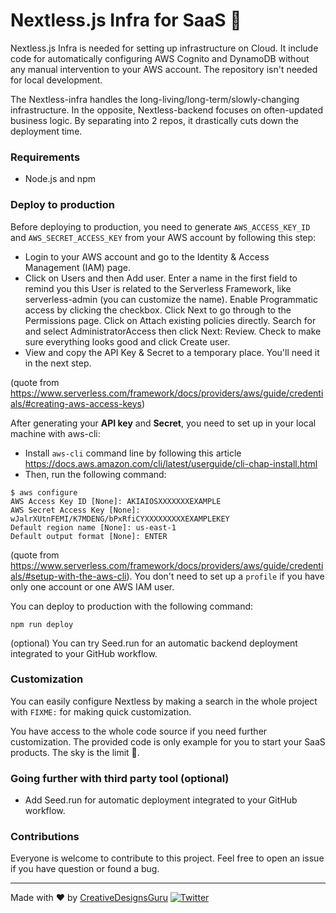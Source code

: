 # Nextless.js Infra for SaaS 🚀

Nextless.js Infra is needed for setting up infrastructure on Cloud. It include code for automatically configuring AWS Cognito and DynamoDB without any manual intervention to your AWS account. The repository isn't needed for local development.

The Nextless-infra handles the long-living/long-term/slowly-changing infrastructure. In the opposite, Nextless-backend focuses on often-updated business logic. By separating into 2 repos, it drastically cuts down the deployment time.

### Requirements

- Node.js and npm

### Deploy to production

Before deploying to production, you need to generate `AWS_ACCESS_KEY_ID` and `AWS_SECRET_ACCESS_KEY` from your AWS account by following this step:

- Login to your AWS account and go to the Identity & Access Management (IAM) page.
- Click on Users and then Add user. Enter a name in the first field to remind you this User is related to the Serverless Framework, like serverless-admin (you can customize the name). Enable Programmatic access by clicking the checkbox. Click Next to go through to the Permissions page. Click on Attach existing policies directly. Search for and select AdministratorAccess then click Next: Review. Check to make sure everything looks good and click Create user.
- View and copy the API Key & Secret to a temporary place. You'll need it in the next step.

(quote from https://www.serverless.com/framework/docs/providers/aws/guide/credentials/#creating-aws-access-keys)

After generating your **API key** and **Secret**, you need to set up in your local machine with aws-cli:

- Install `aws-cli` command line by following this article https://docs.aws.amazon.com/cli/latest/userguide/cli-chap-install.html
- Then, run the following command:

```
$ aws configure
AWS Access Key ID [None]: AKIAIOSXXXXXXXEXAMPLE
AWS Secret Access Key [None]: wJalrXUtnFEMI/K7MDENG/bPxRfiCYXXXXXXXXXEXAMPLEKEY
Default region name [None]: us-east-1
Default output format [None]: ENTER
```

(quote from https://www.serverless.com/framework/docs/providers/aws/guide/credentials/#setup-with-the-aws-cli). You don't need to set up a `profile` if you have only one account or one AWS IAM user.

You can deploy to production with the following command:

```
npm run deploy
```

(optional) You can try Seed.run for an automatic backend deployment integrated to your GitHub workflow.

### Customization

You can easily configure Nextless by making a search in the whole project with `FIXME:` for making quick customization.

You have access to the whole code source if you need further customization. The provided code is only example for you to start your SaaS products. The sky is the limit 🚀.

### Going further with third party tool (optional)

- Add Seed.run for automatic deployment integrated to your GitHub workflow.

### Contributions

Everyone is welcome to contribute to this project. Feel free to open an issue if you have question or found a bug.

---

Made with ♥ by [CreativeDesignsGuru](https://creativedesignsguru.com) [![Twitter](https://img.shields.io/twitter/url/https/twitter.com/cloudposse.svg?style=social&label=Follow%20%40Ixartz)](https://twitter.com/ixartz)
